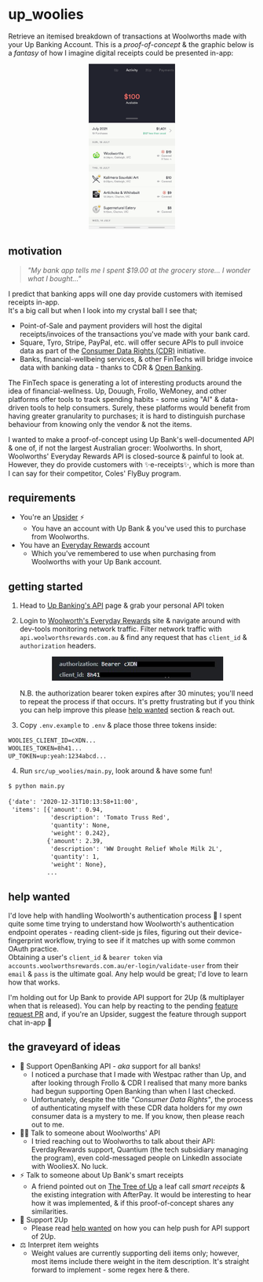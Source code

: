# up_woolies

Retrieve an itemised breakdown of transactions at Woolworths made with your Up Banking Account. This is a
_proof-of-concept_ & the graphic below is a _fantasy_ of how I imagine digital receipts could be presented in-app:

<p align="center">
  <img src="/imgs/demo.gif" width="35%" height="35%" />
</p>

## motivation

> _"My bank app tells me I spent $19.00 at the grocery store... I wonder what I bought..."_

I predict that banking apps will one day provide customers with itemised receipts in-app.   
It's a big call but when I look into my crystal ball I see that;

* Point-of-Sale and payment providers will host the digital receipts/invoices of the transactions you've made with your
  bank card.
* Square, Tyro, Stripe, PayPal, etc. will offer secure APIs to pull invoice data as part of the
  [Consumer Data Rights (CDR)](https://www.cdr.gov.au/what-is-cdr) initiative.
* Banks, financial-wellbeing services, & other FinTechs will bridge invoice data with banking data - thanks to CDR &
  [Open Banking](https://www.ausbanking.org.au/priorities/open-banking/).

The FinTech space is generating a lot of interesting products around the idea of financial-wellness. Up, Douugh, Frollo,
WeMoney, and other platforms offer tools to track spending habits - some using "AI" & data-driven tools to help
consumers. Surely, these platforms would benefit from having greater granularity to purchases; it is hard to distinguish
purchase behaviour from knowing only the vendor & not the items.

I wanted to make a proof-of-concept using Up Bank's well-documented API & one of, if not the largest Australian grocer:
Woolworths. In short, Woolworths' Everyday Rewards API is closed-source & painful to look at. However, they do provide
customers with ✨e-receipts✨, which is more than I can say for their competitor, Coles' FlyBuy program.

## requirements

* You're an [Upsider](https://up.com.au/) ⚡
    * You have an account with Up Bank & you've used this to purchase from Woolworths.
* You have an [Everyday Rewards](https://www.woolworthsrewards.com.au/) account
    * Which you've remembered to use when purchasing from Woolworths with your Up Bank account.

## getting started

1. Head to [Up Banking's API](https://developer.up.com.au/#welcome) page & grab your personal API token
2. Login to [Woolworth's Everyday Rewards](https://www.woolworthsrewards.com.au/#login) site & navigate around with
   dev-tools monitoring network traffic. Filter network traffic with `api.woolworthsrewards.com.au` & find any request
   that has `client_id` & `authorization` headers.
   <p align="center">
    <img src="/imgs/headers.jpg" />
   </p>

   N.B. the authorization bearer token expires after 30 minutes; you'll need to repeat the process if that occurs. It's
   pretty frustrating but if you think you can help improve this please [help wanted](#help-wanted) section & reach out.
3. Copy `.env.example` to `.env` & place those three tokens inside:

```
WOOLIES_CLIENT_ID=cXDN...
WOOLIES_TOKEN=8h41...
UP_TOKEN=up:yeah:1234abcd...
```

4. Run `src/up_woolies/main.py`, look around & have some fun!

```
$ python main.py

{'date': '2020-12-31T10:13:58+11:00',
 'items': [{'amount': 0.94,
            'description': 'Tomato Truss Red',
            'quantity': None,
            'weight': 0.242},
           {'amount': 2.39,
            'description': 'WW Drought Relief Whole Milk 2L',
            'quantity': 1,
            'weight': None},
           ...
```

## help wanted

I'd love help with handling Woolworth's authentication process 🔐 I spent quite some time trying to understand how
Woolworth's authentication endpoint operates - reading client-side js files, figuring out their device-fingerprint
workflow, trying to see if it matches up with some common OAuth practice.  
Obtaining a user's `client_id` & `bearer token` via `accounts.woolworthsrewards.com.au/er-login/validate-user` from
their `email` & `pass` is the ultimate goal. Any help would be great; I'd love to learn how that works.

I'm holding out for Up Bank to provide API support for 2Up (& multiplayer when that is released). You can help by
reacting to the pending [feature request PR](https://github.com/up-banking/api/issues/84) and, if you're an Upsider,
suggest the feature through support chat in-app 🙏

## the graveyard of ideas

* 🏧 Support OpenBanking API - _aka_ support for all banks!
    * I noticed a purchase that I made with Westpac rather than Up, and after looking through Frollo & CDR I realised
      that many more banks had begun supporting Open Banking than when I last checked.
    * Unfortunately, despite the title _"Consumer Data Rights"_, the process of authenticating myself with these CDR
      data holders for my _own_ consumer data is a mystery to me. If you know, then please reach out to me.
* 👩‍💼 Talk to someone about Woolworths' API
    * I tried reaching out to Woolworths to talk about their API: EverdayRewards support, Quantium (the tech subsidiary
      managing the program), even cold-messaged people on LinkedIn associate with WooliesX. No luck.
* ⚡ Talk to someone about Up Bank's smart receipts
    * A friend pointed out on [The Tree of Up](https://up.com.au/tree/) a leaf call _smart receipts_ & the existing
      integration with AfterPay. It would be interesting to hear how it was implemented, & if this proof-of-concept
      shares any similarities.
* 👫 Support 2Up
    * Please read [help wanted](#help-wanted) on how you can help push for API support of 2Up.
* ⚖ Interpret item weights
    * Weight values are currently supporting deli items only; however, most items include there weight in the item
      description. It's straight forward to implement - some regex here & there.